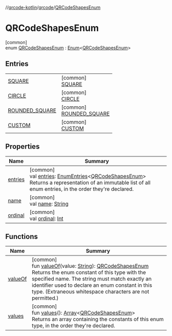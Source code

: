 //[qrcode-kotlin](../../../index.md)/[qrcode](../index.md)/[QRCodeShapesEnum](index.md)

# QRCodeShapesEnum

[common]\
enum [QRCodeShapesEnum](index.md) : [Enum](https://kotlinlang.org/api/latest/jvm/stdlib/kotlin-stdlib/kotlin/-enum/index.html)&lt;[QRCodeShapesEnum](index.md)&gt;

## Entries

| | |
|---|---|
| [SQUARE](-s-q-u-a-r-e/index.md) | [common]<br>[SQUARE](-s-q-u-a-r-e/index.md) |
| [CIRCLE](-c-i-r-c-l-e/index.md) | [common]<br>[CIRCLE](-c-i-r-c-l-e/index.md) |
| [ROUNDED_SQUARE](-r-o-u-n-d-e-d_-s-q-u-a-r-e/index.md) | [common]<br>[ROUNDED_SQUARE](-r-o-u-n-d-e-d_-s-q-u-a-r-e/index.md) |
| [CUSTOM](-c-u-s-t-o-m/index.md) | [common]<br>[CUSTOM](-c-u-s-t-o-m/index.md) |

## Properties

| Name | Summary |
|---|---|
| [entries](entries.md) | [common]<br>val [entries](entries.md): [EnumEntries](https://kotlinlang.org/api/latest/jvm/stdlib/kotlin-stdlib/kotlin.enums/-enum-entries/index.html)&lt;[QRCodeShapesEnum](index.md)&gt;<br>Returns a representation of an immutable list of all enum entries, in the order they're declared. |
| [name](../../qrcode.raw/-q-r-code-data-type/-d-e-f-a-u-l-t/index.md#-372974862%2FProperties%2F345188675) | [common]<br>val [name](../../qrcode.raw/-q-r-code-data-type/-d-e-f-a-u-l-t/index.md#-372974862%2FProperties%2F345188675): [String](https://kotlinlang.org/api/latest/jvm/stdlib/kotlin-stdlib/kotlin/-string/index.html) |
| [ordinal](../../qrcode.raw/-q-r-code-data-type/-d-e-f-a-u-l-t/index.md#-739389684%2FProperties%2F345188675) | [common]<br>val [ordinal](../../qrcode.raw/-q-r-code-data-type/-d-e-f-a-u-l-t/index.md#-739389684%2FProperties%2F345188675): [Int](https://kotlinlang.org/api/latest/jvm/stdlib/kotlin-stdlib/kotlin/-int/index.html) |

## Functions

| Name | Summary |
|---|---|
| [valueOf](value-of.md) | [common]<br>fun [valueOf](value-of.md)(value: [String](https://kotlinlang.org/api/latest/jvm/stdlib/kotlin-stdlib/kotlin/-string/index.html)): [QRCodeShapesEnum](index.md)<br>Returns the enum constant of this type with the specified name. The string must match exactly an identifier used to declare an enum constant in this type. (Extraneous whitespace characters are not permitted.) |
| [values](values.md) | [common]<br>fun [values](values.md)(): [Array](https://kotlinlang.org/api/latest/jvm/stdlib/kotlin-stdlib/kotlin/-array/index.html)&lt;[QRCodeShapesEnum](index.md)&gt;<br>Returns an array containing the constants of this enum type, in the order they're declared. |
